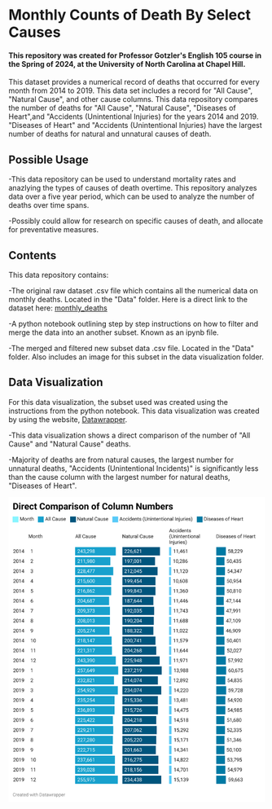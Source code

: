 # Monthly Counts of Death By Select Causes 
#### This repository was created for Professor Gotzler's English 105 course in the Spring of 2024, at the University of North Carolina at Chapel Hill.


This dataset provides a numerical record of deaths that occurred for every month from 2014 to 2019. This data set includes a record for "All Cause", "Natural Cause", and other cause columns. This data repository compares the number of deaths for "All Cause", "Natural Cause", "Diseases of Heart",and "Accidents (Unintentional Injuries) for the years 2014 and 2019. "Diseases of Heart" and "Accidents (Unintentional Injuries) have the largest number of deaths for natural and unnatural causes of death. 

## Possible Usage
-This data repository can be used to understand mortality rates and anazlying the types of causes of death overtime. This repository analyzes data over a five year period, which can be used to analyze the number of deaths over time spans.

-Possibly could allow for research on specific causes of death, and allocate for preventative measures. 
## Contents
This data repository contains:

-The original raw dataset .csv file which contains all the numerical data on monthly deaths. Located in the "Data" folder. Here is a direct link to the dataset here: [monthly_deaths](https://data.cdc.gov/api/views/bxq8-mugm/rows.csv?accessType=DOWNLOAD)

-A python notebook outlining step by step instructions on how to filter and merge the data into an another subset. Known as an ipynb file. 

-The merged and filtered new subset data .csv file. Located in the "Data" folder. Also includes an image for this subset in the data visualization folder. 
## Data Visualization
For this data visualization, the subset used was created using the instructions from the python notebook. This data visualization was created by using the website, [Datawrapper](https://www.datawrapper.de). 

-This data visualization shows a direct comparison of the number of "All Cause" and "Natural Cause" deaths. 

-Majority of deaths are from natural causes, the largest number for unnatural deaths, "Accidents (Unintentional Incidents)" is significantly less than the cause column with the largest number for natural deaths, "Diseases of Heart". 

![Alt text](https://github.com/deenahab/Monthly-Deaths/blob/main/Data%20Visualization/2SXZq-direct-comparison-of-column-numbers.png)


